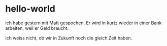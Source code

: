 # hello-world
ich habe gestern mit Matt gespochen. Er wird in kurtz wieder in einer Bank arbeiten, weil er Geld braucht.

ich weiss nicht, ob wir in Zukunft noch die gleich Zeit haben.
